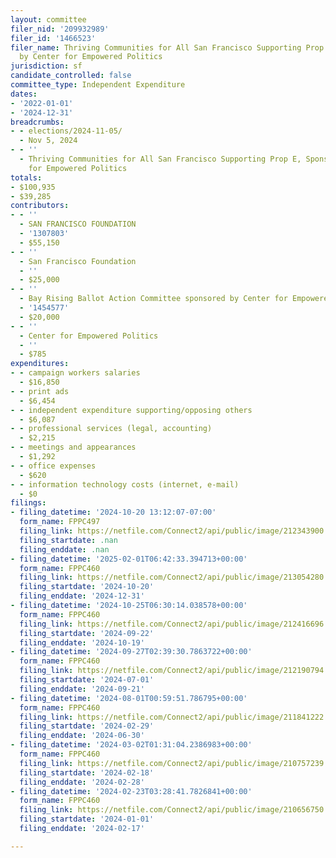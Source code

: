 ```yaml
---
layout: committee
filer_nid: '209932989'
filer_id: '1466523'
filer_name: Thriving Communities for All San Francisco Supporting Prop E, Sponsored
  by Center for Empowered Politics
jurisdiction: sf
candidate_controlled: false
committee_type: Independent Expenditure
dates:
- '2022-01-01'
- '2024-12-31'
breadcrumbs:
- - elections/2024-11-05/
  - Nov 5, 2024
- - ''
  - Thriving Communities for All San Francisco Supporting Prop E, Sponsored by Center
    for Empowered Politics
totals:
- $100,935
- $39,285
contributors:
- - ''
  - SAN FRANCISCO FOUNDATION
  - '1307803'
  - $55,150
- - ''
  - San Francisco Foundation
  - ''
  - $25,000
- - ''
  - Bay Rising Ballot Action Committee sponsored by Center for Empowered Politics
  - '1454577'
  - $20,000
- - ''
  - Center for Empowered Politics
  - ''
  - $785
expenditures:
- - campaign workers salaries
  - $16,850
- - print ads
  - $6,454
- - independent expenditure supporting/opposing others
  - $6,087
- - professional services (legal, accounting)
  - $2,215
- - meetings and appearances
  - $1,292
- - office expenses
  - $620
- - information technology costs (internet, e-mail)
  - $0
filings:
- filing_datetime: '2024-10-20 13:12:07-07:00'
  form_name: FPPC497
  filing_link: https://netfile.com/Connect2/api/public/image/212343900
  filing_startdate: .nan
  filing_enddate: .nan
- filing_datetime: '2025-02-01T06:42:33.394713+00:00'
  form_name: FPPC460
  filing_link: https://netfile.com/Connect2/api/public/image/213054280
  filing_startdate: '2024-10-20'
  filing_enddate: '2024-12-31'
- filing_datetime: '2024-10-25T06:30:14.038578+00:00'
  form_name: FPPC460
  filing_link: https://netfile.com/Connect2/api/public/image/212416696
  filing_startdate: '2024-09-22'
  filing_enddate: '2024-10-19'
- filing_datetime: '2024-09-27T02:39:30.7863722+00:00'
  form_name: FPPC460
  filing_link: https://netfile.com/Connect2/api/public/image/212190794
  filing_startdate: '2024-07-01'
  filing_enddate: '2024-09-21'
- filing_datetime: '2024-08-01T00:59:51.786795+00:00'
  form_name: FPPC460
  filing_link: https://netfile.com/Connect2/api/public/image/211841222
  filing_startdate: '2024-02-29'
  filing_enddate: '2024-06-30'
- filing_datetime: '2024-03-02T01:31:04.2386983+00:00'
  form_name: FPPC460
  filing_link: https://netfile.com/Connect2/api/public/image/210757239
  filing_startdate: '2024-02-18'
  filing_enddate: '2024-02-28'
- filing_datetime: '2024-02-23T03:28:41.7826841+00:00'
  form_name: FPPC460
  filing_link: https://netfile.com/Connect2/api/public/image/210656750
  filing_startdate: '2024-01-01'
  filing_enddate: '2024-02-17'

---
```

